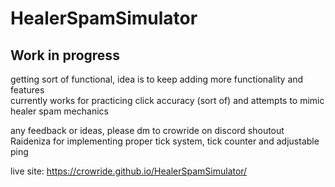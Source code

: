 # HealerSpamSimulator

## Work in progress  
getting sort of functional, idea is to keep adding more functionality and features  
currently works for practicing click accuracy (sort of) and attempts to mimic healer spam mechanics  

any feedback or ideas, please dm to crowride on discord
shoutout Raideniza for implementing proper tick system, tick counter and adjustable ping

live site: https://crowride.github.io/HealerSpamSimulator/
